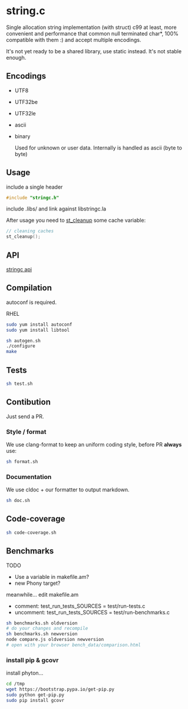 # string.c

Single allocation string implementation (with struct) c99 at least,
more convenient and performance that common null terminated char*,
100% compatible with them :) and accept multiple encodings.

It's not yet ready to be a shared library, use static instead. It's not stable
enough.

## Encodings

* UTF8
* UTF32be
* UTF32le
* ascii
* binary

  Used for unknown or user data. Internally is handled as ascii (byte to byte)

## Usage

include a single header

```c
#include "stringc.h"
```

include .libs/ and link against libstringc.la

After usage you need to
 [st_cleanup](https://github.com/llafuente/string.c/blob/master/doc.md#st_cleanup)
 some cache variable:

```c
// cleaning caches
st_cleanup();
```

## API

[stringc api](https://github.com/llafuente/string.c/blob/master/doc.md)

## Compilation

autoconf is required.

RHEL
```bash
sudo yum install autoconf
sudo yum install libtool
```

```bash
sh autogen.sh
./configure
make
```

## Tests

```bash
sh test.sh
```

## Contibution

Just send a PR.

### Style / format

We use clang-format
to keep an uniform coding style, before PR **always** use:

```bash
sh format.sh
```

### Documentation

We use cldoc + our formatter to output markdown.

```bash
sh doc.sh
```


## Code-coverage

```bash
sh code-coverage.sh
```

## Benchmarks

TODO
* Use a variable in makefile.am?
* new Phony target?

meanwhile... edit makefile.am
* comment: test_run_tests_SOURCES = test/run-tests.c
* uncomment: test_run_tests_SOURCES = test/run-benchmarks.c

```bash
sh benchmarks.sh oldversion
# do your changes and recompile
sh benchmarks.sh newversion
node compare.js oldversion newversion
# open with your browser bench_data/comparison.html
```


### install pip & gcovr

install phyton...

```bash
cd /tmp
wget https://bootstrap.pypa.io/get-pip.py
sudo python get-pip.py
sudo pip install gcovr
```
